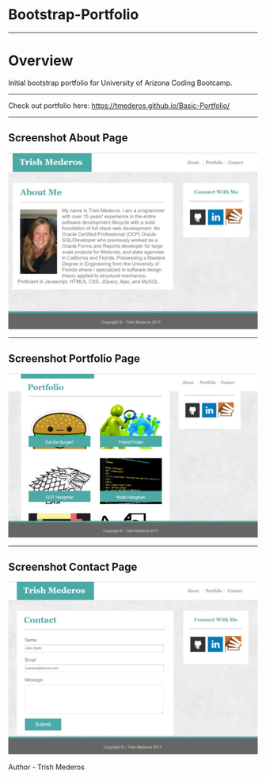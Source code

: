 # Bootstrap-Portfolio

---
# Overview
Initial bootstrap portfolio for University of Arizona Coding Bootcamp.

---
Check out portfolio here: https://tmederos.github.io/Basic-Portfolio/

---
## Screenshot About Page

![Screenshot](https://github.com/tmederos/Basic-Portfolio/blob/master/assets/images/screen-shot-1.jpg)

---
## Screenshot Portfolio Page

![Screenshot](https://github.com/tmederos/Basic-Portfolio/blob/master/assets/images/screen-shot-2.jpg)

---
## Screenshot Contact Page

![Screenshot](https://github.com/tmederos/Basic-Portfolio/blob/master/assets/images/screen-shot-3.jpg)


Author - Trish Mederos
